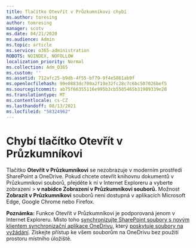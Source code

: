 ```yaml
---
title: Tlačítko Otevřít v Průzkumníkovi chybí
ms.author: toresing
author: tomresing
manager: scotv
ms.date: 04/21/2020
ms.audience: Admin
ms.topic: article
ms.service: o365-administration
ROBOTS: NOINDEX, NOFOLLOW
localization_priority: Normal
ms.collection: Adm_O365
ms.custom: ''
ms.assetid: 712afc25-b9db-4f55-bf79-9f4e5861ab9f
ms.openlocfilehash: 99e0883dc709a2f19e32fc28c7c6bc507026bef5
ms.sourcegitcommit: ab75f66355116e995b3cb5505465b31989339e28
ms.translationtype: MT
ms.contentlocale: cs-CZ
ms.lasthandoff: 08/13/2021
ms.locfileid: "58324962"
---
```

# <a name="the-open-with-explorer-button-is-missing"></a>Chybí tlačítko Otevřít v Průzkumníkovi

Tlačítko **Otevřít v Průzkumníkovi** se nezobrazuje v moderním prostředí SharePoint a OneDrive. Pokud chcete otevřít knihovnu dokumentů v Průzkumníkovi souborů, přejděte k ní v Internet Exploreru a vyberte zobrazení \> **v nabídce Zobrazení v Průzkumníkovi souborů.** Možnost **Zobrazit v Průzkumníkovi** souborů není dostupná v aplikacích Microsoft Edge, Google Chrome nebo Firefox. 
  
**Poznámka:** Funkce Otevřít v Průzkumníkovi je podporovaná jenom v Internet Exploreru. Místo toho [synchronizujte SharePoint soubory s novým klientem synchronizační aplikace OneDrivu,](https://support.office.com/article/6de9ede8-5b6e-4503-80b2-6190f3354a88.aspx) který [poskytuje soubory na vyžádání](https://support.office.com/article/0e6860d3-d9f3-4971-b321-7092438fb38e.aspx). Získejte přístup ke všem souborům na OneDrivu bez použití prostoru místního úložiště. 
  

